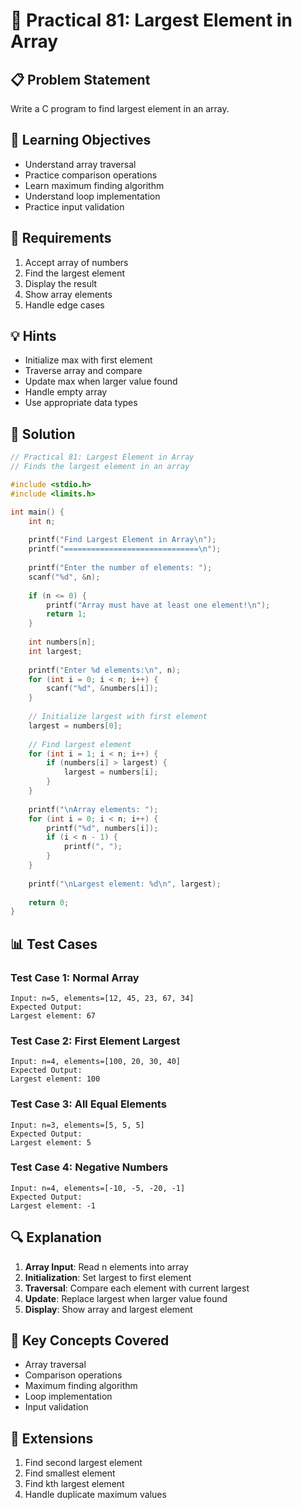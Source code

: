 # 🎯 Practical 81: Largest Element in Array

## 📋 Problem Statement

Write a C program to find largest element in an array.

## 🎯 Learning Objectives

- Understand array traversal
- Practice comparison operations
- Learn maximum finding algorithm
- Understand loop implementation
- Practice input validation

## 📝 Requirements

1. Accept array of numbers
2. Find the largest element
3. Display the result
4. Show array elements
5. Handle edge cases

## 💡 Hints

- Initialize max with first element
- Traverse array and compare
- Update max when larger value found
- Handle empty array
- Use appropriate data types

## 🔧 Solution

```c
// Practical 81: Largest Element in Array
// Finds the largest element in an array

#include <stdio.h>
#include <limits.h>

int main() {
    int n;
    
    printf("Find Largest Element in Array\n");
    printf("==============================\n");
    
    printf("Enter the number of elements: ");
    scanf("%d", &n);
    
    if (n <= 0) {
        printf("Array must have at least one element!\n");
        return 1;
    }
    
    int numbers[n];
    int largest;
    
    printf("Enter %d elements:\n", n);
    for (int i = 0; i < n; i++) {
        scanf("%d", &numbers[i]);
    }
    
    // Initialize largest with first element
    largest = numbers[0];
    
    // Find largest element
    for (int i = 1; i < n; i++) {
        if (numbers[i] > largest) {
            largest = numbers[i];
        }
    }
    
    printf("\nArray elements: ");
    for (int i = 0; i < n; i++) {
        printf("%d", numbers[i]);
        if (i < n - 1) {
            printf(", ");
        }
    }
    
    printf("\nLargest element: %d\n", largest);
    
    return 0;
}
```

## 📊 Test Cases

### Test Case 1: Normal Array
```
Input: n=5, elements=[12, 45, 23, 67, 34]
Expected Output:
Largest element: 67
```

### Test Case 2: First Element Largest
```
Input: n=4, elements=[100, 20, 30, 40]
Expected Output:
Largest element: 100
```

### Test Case 3: All Equal Elements
```
Input: n=3, elements=[5, 5, 5]
Expected Output:
Largest element: 5
```

### Test Case 4: Negative Numbers
```
Input: n=4, elements=[-10, -5, -20, -1]
Expected Output:
Largest element: -1
```

## 🔍 Explanation

1. **Array Input**: Read n elements into array
2. **Initialization**: Set largest to first element
3. **Traversal**: Compare each element with current largest
4. **Update**: Replace largest when larger value found
5. **Display**: Show array and largest element

## 🎯 Key Concepts Covered

- Array traversal
- Comparison operations
- Maximum finding algorithm
- Loop implementation
- Input validation

## 🚀 Extensions

1. Find second largest element
2. Find smallest element
3. Find kth largest element
4. Handle duplicate maximum values